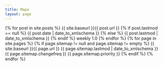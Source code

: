 ```yaml
---
title: Mapa
layout: page
---
```


<urlset xmlns:xsi="http://www.w3.org/2001/XMLSchema-instance" xsi:schemaLocation="http://www.sitemaps.org/schemas/sitemap/0.9 http://www.sitemaps.org/schemas/sitemap/0.9/sitemap.xsd" xmlns="http://www.sitemaps.org/schemas/sitemap/0.9">

  {% for post in site.posts %}
  <url>
    <loc>{{ site.baseurl }}{{ post.url }}</loc>
    {% if post.lastmod == null %}
    <lastmod>{{ post.date | date_to_xmlschema }}</lastmod>
    {% else %}
    <lastmod>{{ post.lastmod | date_to_xmlschema }}</lastmod>
    {% endif %}
    <changefreq>weekly</changefreq>
    <priority>1.0</priority>
  </url>
  {% endfor %}
  {% for page in site.pages %}
  {% if page.sitemap != null and page.sitemap != empty %}
  <url>
    <loc>{{ site.baseurl }}{{ page.url }}</loc>
    <lastmod>{{ page.sitemap.lastmod | date_to_xmlschema }}</lastmod>
    <changefreq>{{ page.sitemap.changefreq }}</changefreq>
    <priority>{{ page.sitemap.priority }}</priority>
  </url>
  {% endif %}
  {% endfor %}

</urlset>
